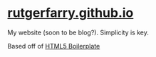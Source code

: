 # [rutgerfarry.github.io](http://rutgerfarry.github.io)
My website (soon to be blog?). Simplicity is key.

Based off of [HTML5 Boilerplate](https://html5boilerplate.com)
